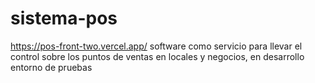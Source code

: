 # sistema-pos
https://pos-front-two.vercel.app/ software como servicio para llevar el control sobre los puntos de ventas en locales y negocios, en desarrollo
entorno de pruebas
